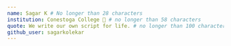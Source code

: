 ```yaml
---
name: Sagar K # No longer than 28 characters
institution: Conestoga College 🚩 # no longer than 58 characters
quote: We write our own script for life. # no longer than 100 characters, avoid using quotes(") to guarantee the format remains the same.
github_user: sagarkolekar
---
```

